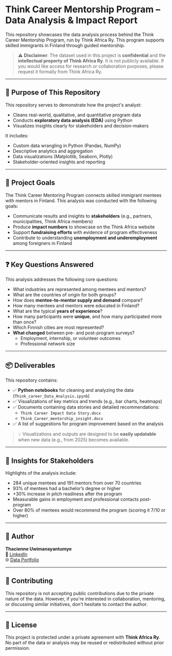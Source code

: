 # Think Career Mentorship Program – Data Analysis & Impact Report

This repository showcases the data analysis process behind the Think Career Mentorship Program, run by Think Africa Ry. This program supports skilled immigrants in Finland through guided mentorship.

> ⚠️ **Disclaimer**: The dataset used in this project is **confidential** and the **intellectual property of Think Africa Ry**. It is not publicly available. If you would like access for research or collaboration purposes, please request it formally from Think Africa Ry.

---

## 📌 Purpose of This Repository

This repository serves to demonstrate how the project's analyst:

- Cleans real-world, qualitative, and quantitative program data
- Conducts **exploratory data analysis (EDA)** using Python
- Visualizes insights clearly for stakeholders and decision-makers

It includes:
- Custom data wrangling in Python (Pandas, NumPy)
- Descriptive analytics and aggregation
- Data visualizations (Matplotlib, Seaborn, Plotly)
- Stakeholder-oriented insights and reporting

---

## 🧭 Project Goals

The Think Career Mentoring Program connects skilled immigrant mentees with mentors in Finland. This analysis was conducted with the following goals:

- Communicate results and insights to **stakeholders** (e.g., partners, municipalities, Think Africa members)
- Produce **impact numbers** to showcase on the Think Africa website
- Support **fundraising efforts** with evidence of program effectiveness
- Contribute to understanding **unemployment and underemployment** among foreigners in Finland

---

## ❓ Key Questions Answered

This analysis addresses the following core questions:

- What industries are represented among mentees and mentors?
- What are the countries of origin for both groups?
- How does **mentee-to-mentor supply and demand** compare?
- How many mentees and mentors were educated in Finland?
- What are the typical **years of experience**?
- How many participants were **unique**, and how many participated more than once?
- Which Finnish cities are most represented?
- **What changed** between pre- and post-program surveys?
  - Employment, internship, or volunteer outcomes
  - Professional network size
---

## 📦 Deliverables

This repository contains:

- ✅ **Python notebooks** for cleaning and analyzing the data (`Think_career_Data_Analysis.ipynb`)
- ✅ Visualizations of key metrics and trends (e.g., bar charts, heatmaps)
- ✅ Documents containing data stories and detailed recommendations:
  - `Think Career Impact Data Story.docx`
  - `Think_Career_mentorship_insight.docx`
- ✅ A list of suggestions for program improvement based on the analysis

> 💡 Visualizations and outputs are designed to be **easily updatable** when new data (e.g., from 2025) becomes available.

---

## 📝 Insights for Stakeholders

Highlights of the analysis include:

- 284 unique mentees and 191 mentors from over 70 countries
- 93% of mentees had a bachelor’s degree or higher
- +30% increase in pitch readiness after the program
- Measurable gains in employment and professional contacts post-program
- Over 80% of mentees would recommend the program (scoring it 7/10 or higher)

---

## 👤 Author

**Thacienne Uwimanayantumye**  
🔗 [LinkedIn](https://www.linkedin.com/in/thacienne-uwimanayantumye)  
🌐 [Data Portfolio](https://thacienne-uwimanayantumye-data-portfolio.vercel.app/)

---

## 🤝 Contributing

This repository is not accepting public contributions due to the private nature of the data. However, if you're interested in collaboration, mentoring, or discussing similar initiatives, don't hesitate to contact the author.

---

## 📄 License

This project is protected under a private agreement with **Think Africa Ry**. No part of the data or analysis may be reused or redistributed without prior permission.
